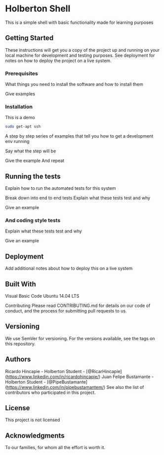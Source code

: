 # Holberton Shell
This is a simple shell with basic functionality made for learning purposes

## Getting Started

These instructions will get you a copy of the project up and running on your local machine for development and testing purposes. See deployment for notes on how to deploy the project on a live system.

### Prerequisites
What things you need to install the software and how to install them

Give examples

### Installation

This is a demo

```bash
sudo get-apt ssh
```

A step by step series of examples that tell you how to get a development env running

Say what the step will be

Give the example
And repeat

## Running the tests
Explain how to run the automated tests for this system

Break down into end to end tests
Explain what these tests test and why

Give an example

### And coding style tests
Explain what these tests test and why

Give an example

## Deployment
Add additional notes about how to deploy this on a live system

## Built With
Visual Basic Code
Ubuntu 14.04 LTS


Contributing
Please read CONTRIBUTING.md for details on our code of conduct, and the process for submitting pull requests to us.

## Versioning
We use SemVer for versioning. For the versions available, see the tags on this repository.

## Authors
Ricardo Hincapie - Holberton Student - [@RicarHincapie] (https://www.linkedin.com/in/ricardohincapie/)
Juan Felipe Bustamante - Holberton Student - [@PipeBustamante] (https://www.linkedin.com/in/pipebustamantem/)
See also the list of contributors who participated in this project.

## License
This project is not licensed

## Acknowledgments
To our families, for whom all the effort is worth it. 

